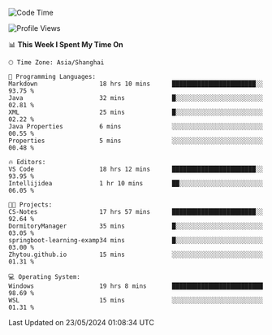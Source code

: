 <!--START_SECTION:waka-->
![Code Time](http://img.shields.io/badge/Code%20Time-1%2C709%20hrs%2051%20mins-blue)

![Profile Views](http://img.shields.io/badge/Profile%20Views-1-blue)

📊 **This Week I Spent My Time On** 

```text
🕑︎ Time Zone: Asia/Shanghai

💬 Programming Languages: 
Markdown                 18 hrs 10 mins      ███████████████████████░░   93.75 % 
Java                     32 mins             █░░░░░░░░░░░░░░░░░░░░░░░░   02.81 % 
XML                      25 mins             █░░░░░░░░░░░░░░░░░░░░░░░░   02.22 % 
Java Properties          6 mins              ░░░░░░░░░░░░░░░░░░░░░░░░░   00.55 % 
Properties               5 mins              ░░░░░░░░░░░░░░░░░░░░░░░░░   00.48 % 

🔥 Editors: 
VS Code                  18 hrs 12 mins      ███████████████████████░░   93.95 % 
Intellijidea             1 hr 10 mins        ██░░░░░░░░░░░░░░░░░░░░░░░   06.05 % 

🐱‍💻 Projects: 
CS-Notes                 17 hrs 57 mins      ███████████████████████░░   92.64 % 
DormitoryManager         35 mins             █░░░░░░░░░░░░░░░░░░░░░░░░   03.05 % 
springboot-learning-examp34 mins             █░░░░░░░░░░░░░░░░░░░░░░░░   03.00 % 
Zhytou.github.io         15 mins             ░░░░░░░░░░░░░░░░░░░░░░░░░   01.31 % 

💻 Operating System: 
Windows                  19 hrs 8 mins       █████████████████████████   98.69 % 
WSL                      15 mins             ░░░░░░░░░░░░░░░░░░░░░░░░░   01.31 % 
```


 Last Updated on 23/05/2024 01:08:34 UTC
<!--END_SECTION:waka-->